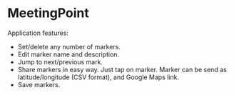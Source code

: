 # MeetingPoint #

Application features:
  * Set/delete any number of markers.
  * Edit marker name and description.
  * Jump to next/previous mark.
  * Share markers in easy way. Just tap on marker. Marker can be send as latitude/longitude (CSV format), and Google Maps link.
  * Save markers.